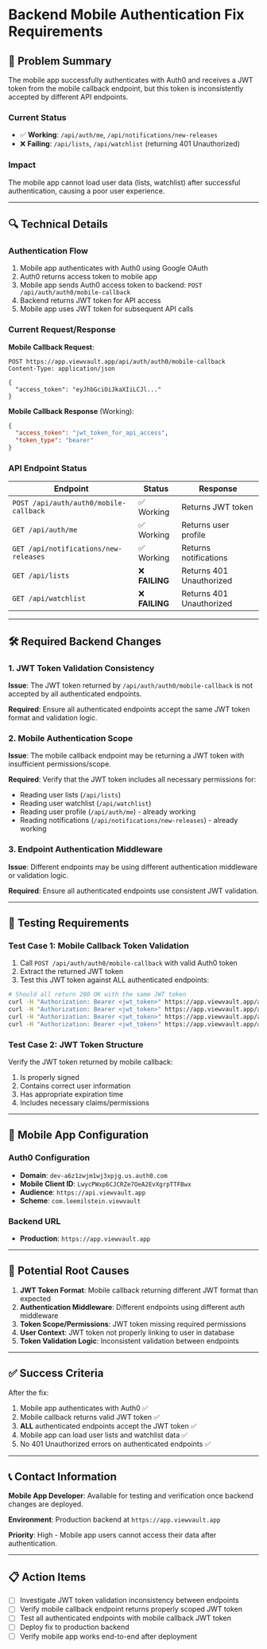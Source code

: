 # Backend Mobile Authentication Fix Requirements

## 🎯 **Problem Summary**

The mobile app successfully authenticates with Auth0 and receives a JWT token from the mobile callback endpoint, but this token is inconsistently accepted by different API endpoints.

### **Current Status**
- ✅ **Working**: `/api/auth/me`, `/api/notifications/new-releases`
- ❌ **Failing**: `/api/lists`, `/api/watchlist` (returning 401 Unauthorized)

### **Impact**
The mobile app cannot load user data (lists, watchlist) after successful authentication, causing a poor user experience.

---

## 🔍 **Technical Details**

### **Authentication Flow**
1. Mobile app authenticates with Auth0 using Google OAuth
2. Auth0 returns access token to mobile app
3. Mobile app sends Auth0 access token to backend: `POST /api/auth/auth0/mobile-callback`
4. Backend returns JWT token for API access
5. Mobile app uses JWT token for subsequent API calls

### **Current Request/Response**

**Mobile Callback Request**:
```http
POST https://app.viewvault.app/api/auth/auth0/mobile-callback
Content-Type: application/json

{
  "access_token": "eyJhbGciOiJkaXIiLCJl..."
}
```

**Mobile Callback Response** (Working):
```json
{
  "access_token": "jwt_token_for_api_access",
  "token_type": "bearer"
}
```

### **API Endpoint Status**

| Endpoint | Status | Response |
|----------|--------|----------|
| `POST /api/auth/auth0/mobile-callback` | ✅ Working | Returns JWT token |
| `GET /api/auth/me` | ✅ Working | Returns user profile |
| `GET /api/notifications/new-releases` | ✅ Working | Returns notifications |
| `GET /api/lists` | ❌ **FAILING** | Returns 401 Unauthorized |
| `GET /api/watchlist` | ❌ **FAILING** | Returns 401 Unauthorized |

---

## 🛠️ **Required Backend Changes**

### **1. JWT Token Validation Consistency**
**Issue**: The JWT token returned by `/api/auth/auth0/mobile-callback` is not accepted by all authenticated endpoints.

**Required**: Ensure all authenticated endpoints accept the same JWT token format and validation logic.

### **2. Mobile Authentication Scope**
**Issue**: The mobile callback endpoint may be returning a JWT token with insufficient permissions/scope.

**Required**: Verify that the JWT token includes all necessary permissions for:
- Reading user lists (`/api/lists`)
- Reading user watchlist (`/api/watchlist`)
- Reading user profile (`/api/auth/me`) - already working
- Reading notifications (`/api/notifications/new-releases`) - already working

### **3. Endpoint Authentication Middleware**
**Issue**: Different endpoints may be using different authentication middleware or validation logic.

**Required**: Ensure all authenticated endpoints use consistent JWT validation.

---

## 🧪 **Testing Requirements**

### **Test Case 1: Mobile Callback Token Validation**
1. Call `POST /api/auth/auth0/mobile-callback` with valid Auth0 token
2. Extract the returned JWT token
3. Test this JWT token against ALL authenticated endpoints:

```bash
# Should all return 200 OK with the same JWT token
curl -H "Authorization: Bearer <jwt_token>" https://app.viewvault.app/api/auth/me
curl -H "Authorization: Bearer <jwt_token>" https://app.viewvault.app/api/lists
curl -H "Authorization: Bearer <jwt_token>" https://app.viewvault.app/api/watchlist
curl -H "Authorization: Bearer <jwt_token>" https://app.viewvault.app/api/notifications/new-releases
```

### **Test Case 2: JWT Token Structure**
Verify the JWT token returned by mobile callback:
1. Is properly signed
2. Contains correct user information
3. Has appropriate expiration time
4. Includes necessary claims/permissions

---

## 📱 **Mobile App Configuration**

### **Auth0 Configuration**
- **Domain**: `dev-a6z1zwjm1wj3xpjg.us.auth0.com`
- **Mobile Client ID**: `LwycPWxp6CJCRZe7OeA2EvXgrpTTFBwx`
- **Audience**: `https://api.viewvault.app`
- **Scheme**: `com.leemilstein.viewvault`

### **Backend URL**
- **Production**: `https://app.viewvault.app`

---

## 🔧 **Potential Root Causes**

1. **JWT Token Format**: Mobile callback returning different JWT format than expected
2. **Authentication Middleware**: Different endpoints using different auth middleware
3. **Token Scope/Permissions**: JWT token missing required permissions
4. **User Context**: JWT token not properly linking to user in database
5. **Token Validation Logic**: Inconsistent validation between endpoints

---

## ✅ **Success Criteria**

After the fix:
1. Mobile app authenticates with Auth0 ✅
2. Mobile callback returns valid JWT token ✅
3. **ALL** authenticated endpoints accept the JWT token ✅
4. Mobile app can load user lists and watchlist data ✅
5. No 401 Unauthorized errors on authenticated endpoints ✅

---

## 📞 **Contact Information**

**Mobile App Developer**: Available for testing and verification once backend changes are deployed.

**Environment**: Production backend at `https://app.viewvault.app`

**Priority**: High - Mobile app users cannot access their data after authentication.

---

## 📋 **Action Items**

- [ ] Investigate JWT token validation inconsistency between endpoints
- [ ] Verify mobile callback endpoint returns properly scoped JWT token
- [ ] Test all authenticated endpoints with mobile callback JWT token
- [ ] Deploy fix to production backend
- [ ] Verify mobile app works end-to-end after deployment

